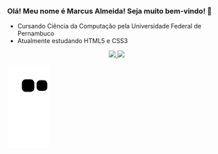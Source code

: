 ### Olá! Meu nome é Marcus Almeida! Seja muito bem-vindo! 👋



- Cursando Ciência da Computação pela Universidade Federal de Pernambuco
- Atualmente estudando HTML5 e CSS3

<div align="center">
  <a href="https://github.com/marcusalmeidaa">
  <img width="48%" src="https://github-readme-stats.vercel.app/api?username=marcusalmeidaa&show_icons=true&theme=radical&include_all_commits=true&count_private=true"/>
  <img width="48%" src="https://github-readme-stats.vercel.app/api/top-langs/?username=marcusalmeidaa&layout=compact&langs_count=7&theme=radical"/>
</div>

  ![Snake animation](https://github.com/marcusalmeidaa/marcusalmeidaa/blob/output/github-contribution-grid-snake.svg)
